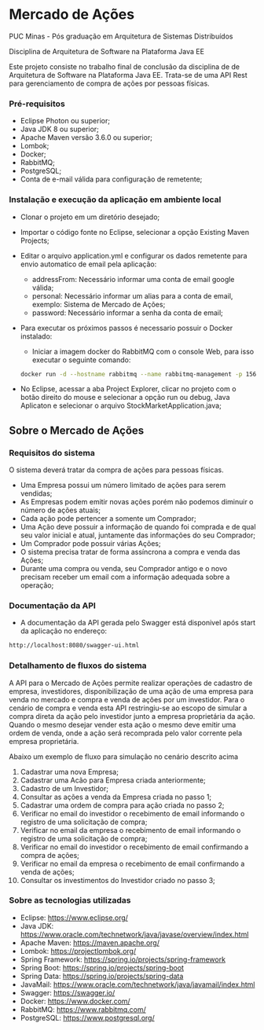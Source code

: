 # Mercado de Ações

PUC Minas - Pós graduação em Arquitetura de Sistemas Distribuídos

Disciplina de Arquitetura de Software na Plataforma Java EE

Este projeto consiste no trabalho final de conclusão  da disciplina de de Arquitetura de Software na Plataforma Java EE. Trata-se de uma API Rest para gerenciamento de compra de ações por pessoas físicas.

### Pré-requisitos

- Eclipse Photon ou superior;
- Java JDK 8 ou superior;
- Apache Maven versão 3.6.0 ou superior;
- Lombok;
- Docker;
- RabbitMQ;
- PostgreSQL;
- Conta de e-mail válida para configuração de remetente;

### Instalação e execução da aplicação em ambiente local

- Clonar o projeto em um diretório desejado;
- Importar o código fonte no Eclipse, selecionar a opção Existing Maven Projects;
- Editar o arquivo application.yml e configurar os dados remetente para envio automatico de email pela aplicação:
	* addressFrom: Necessário informar uma conta de email google válida;
	* personal: Necessário informar um alias para a conta de email, exemplo: Sistema de Mercado de Ações;
	* password: Necessário informar a senha da conta de email;
- Para executar os próximos passos é necessario possuir o Docker instalado:
	* Iniciar a imagem docker do RabbitMQ com o console Web, para isso executar o seguinte comando:

	```sh
	docker run -d --hostname rabbitmq --name rabbitmq-management -p 15672:15672 -p 5671:5671 -p 5672:5672 rabbitmq:management
	```
- No Eclipse, acessar a aba Project Explorer, clicar no projeto com o botão direito do mouse e selecionar a opção run ou debug, Java Aplicaton e selecionar o arquivo StockMarketApplication.java;

## Sobre o Mercado de Ações

### Requisitos do sistema

O sistema deverá tratar da compra de ações para pessoas físicas.
- Uma Empresa possui um número limitado de ações para serem vendidas;
- As Empresas podem emitir novas ações porém não podemos diminuir o número de ações atuais;
- Cada ação pode pertencer a somente um Comprador;
- Uma Ação deve possuir a informação de quando foi comprada e de qual seu valor inicial e atual, juntamente das informações do seu Comprador;
- Um Comprador pode possuir várias Ações;
- O sistema precisa tratar de forma assíncrona a compra e venda das Ações;
- Durante uma compra ou venda, seu Comprador antigo e o novo precisam receber um email com a informação adequada sobre a operação;

### Documentação da API

* A documentação da API gerada pelo Swagger está disponivel após start da aplicação no endereço:

```sh
http://localhost:8080/swagger-ui.html
```

### Detalhamento de fluxos do sistema

A API para o Mercado de Ações permite realizar operações de cadastro de empresa, investidores, disponibilização de uma ação de uma empresa para venda no mercado e compra e venda de ações por um investidor.
Para o cenário de compra e venda esta API restringiu-se ao escopo de simular a compra direta da ação pelo investidor junto a empresa proprietária da ação. Quando o mesmo desejar vender esta ação o mesmo deve emitir uma ordem de venda, onde
a ação será recomprada pelo valor corrente pela empresa proprietária.

Abaixo um exemplo de fluxo para simulação no cenário descrito acima

1. Cadastrar uma nova Empresa;
2. Cadastrar uma Acão para Empresa criada anteriormente;
3. Cadastro de um Investidor;
4. Consultar as ações a venda da Empresa criada no passo 1;
5. Cadastrar uma ordem de compra para ação criada no passo 2;
6. Verificar no email do investidor o recebimento de email informando o registro de uma solicitação de compra;
7. Verificar no email da empresa o recebimento de email informando o registro de uma solicitação de compra;
8. Verificar no email do investidor o recebimento de email confirmando a compra de ações;
9. Verificar no email da empresa o recebimento de email confirmando a venda de ações;
10. Consultar os investimentos do Investidor criado no passo 3;

### Sobre as tecnologias utilizadas

- Eclipse: https://www.eclipse.org/
- Java JDK:  https://www.oracle.com/technetwork/java/javase/overview/index.html
- Apache Maven: https://maven.apache.org/
- Lombok: https://projectlombok.org/
- Spring Framework: https://spring.io/projects/spring-framework
- Spring Boot: https://spring.io/projects/spring-boot
- Spring Data: https://spring.io/projects/spring-data
- JavaMail: https://www.oracle.com/technetwork/java/javamail/index.html
- Swagger: https://swagger.io/
- Docker: https://www.docker.com/
- RabbitMQ: https://www.rabbitmq.com/
- PostgreSQL: https://www.postgresql.org/



